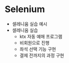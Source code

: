 # Selenium

- 셀레니움 실습 예시
- 셀레니움 실습
  - ktx 자동 예매 프로그램
  - 비회원으로 진행
  - 좌석 선택 기능 구현
  - 결제 전까지의 과정 구현